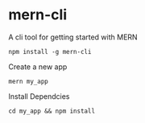 # mern-cli
A cli tool for getting started with MERN

```
npm install -g mern-cli
```


Create a new app
```
mern my_app
```

Install Dependcies
```
cd my_app && npm install
```
